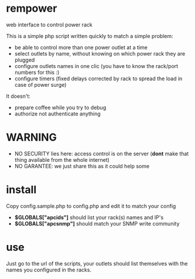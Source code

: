 rempower
========

web interface to control power rack

This is a simple php script written quickly to match a simple problem: 
* be able to control more than one power outlet at a time
* select outlets by name, without knowing on which power rack they are plugged
* configure outlets names in one clic (you have to know the rack/port numbers for this :)
* configure timers (fixed delays corrected by rack to spread the load in case of power surge)

It doesn't:
* prepare coffee while you try to debug
* authorize not authenticate anything

# WARNING
* NO SECURITY lies here: access control is on the server (**dont** make that 
thing available from the whole internet)
* NO GARANTEE: we just share this as it could help some

# install
Copy config.sample.php to config.php and edit it to match your config

* **$GLOBALS["apcids"]** should list your rack(s) names and IP's
* **$GLOBALS["apcsnmp"]** should match your SNMP write community

# use
Just go to the url of the scripts, your outlets should list themselves
with the names you configured in the racks.

